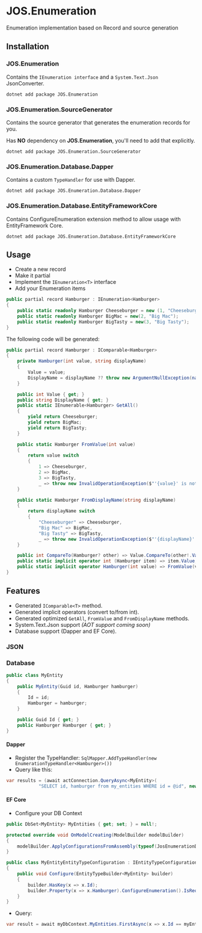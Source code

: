 # JOS.Enumeration
Enumeration implementation based on Record and source generation

## Installation
### JOS.Enumeration
Contains the `IEnumeration interface` and a `System.Text.Json` JsonConverter.

`dotnet add package JOS.Enumeration`

### JOS.Enumeration.SourceGenerator
Contains the source generator that generates the enumeration records for you.

Has **NO** dependency on **JOS.Enumeration**, you'll need to add that explicitly.

`dotnet add package JOS.Enumeration.SourceGenerator`

### JOS.Enumeration.Database.Dapper
Contains a custom `TypeHandler` for use with Dapper.

`dotnet add package JOS.Enumeration.Database.Dapper`

### JOS.Enumeration.Database.EntityFrameworkCore
Contains ConfigureEnumeration extension method to allow usage with EntityFramework Core.

`dotnet add package JOS.Enumeration.Database.EntityFrameworkCore`

## Usage
* Create a new record
* Make it partial
* Implement the `IEnumeration<T>` interface
* Add your Enumeration items
```csharp
public partial record Hamburger : IEnumeration<Hamburger>
{
    public static readonly Hamburger Cheeseburger = new (1, "Cheeseburger");
    public static readonly Hamburger BigMac = new(2, "Big Mac");
    public static readonly Hamburger BigTasty = new(3, "Big Tasty");
}
```
The following code will be generated:
```csharp
public partial record Hamburger : IComparable<Hamburger>
{
    private Hamburger(int value, string displayName)
    {
        Value = value;
        DisplayName = displayName ?? throw new ArgumentNullException(nameof(displayName));
    }

    public int Value { get; }
    public string DisplayName { get; }
    public static IEnumerable<Hamburger> GetAll()
    {
        yield return Cheeseburger;
        yield return BigMac;
        yield return BigTasty;
    }

    public static Hamburger FromValue(int value)
    {
        return value switch
        {
            1 => Cheeseburger,
            2 => BigMac,
            3 => BigTasty,
            _ => throw new InvalidOperationException($"'{value}' is not a valid value in 'JOS.Enumerations.Hamburger'")};
    }

    public static Hamburger FromDisplayName(string displayName)
    {
        return displayName switch
        {
            "Cheeseburger" => Cheeseburger,
            "Big Mac" => BigMac,
            "Big Tasty" => BigTasty,
            _ => throw new InvalidOperationException($"'{displayName}' is not a valid display name in 'JOS.Enumerations.Hamburger'")};
    }

    public int CompareTo(Hamburger? other) => Value.CompareTo(other!.Value);
    public static implicit operator int (Hamburger item) => item.Value;
    public static implicit operator Hamburger(int value) => FromValue(value);
}
```
## Features
* Generated `IComparable<T>` method.
* Generated implicit operators (convert to/from int).
* Generated optimized `GetAll`, `FromValue` and `FromDisplayName` methods.
* System.Text.Json support *(AOT support coming soon)*
* Database support (Dapper and EF Core).

### JSON

### Database
```csharp
public class MyEntity
{
    public MyEntity(Guid id, Hamburger hamburger)
    {
        Id = id;
        Hamburger = hamburger;
    }

    public Guid Id { get; }
    public Hamburger Hamburger { get; }
}
```
#### Dapper
* Register the TypeHandler: `SqlMapper.AddTypeHandler(new EnumerationTypeHandler<Hamburger>())`
* Query like this:
```csharp
var results = (await actConnection.QueryAsync<MyEntity>(
            "SELECT id, hamburger from my_entities WHERE id = @id", new {id = myEntity.Id})).ToList(); 
```

#### EF Core
* Configure your DB Context
```csharp
public DbSet<MyEntity> MyEntities { get; set; } = null!;

protected override void OnModelCreating(ModelBuilder modelBuilder)
{
    modelBuilder.ApplyConfigurationsFromAssembly(typeof(JosEnumerationDbContext).Assembly);
} 
```
```csharp
public class MyEntityEntityTypeConfiguration : IEntityTypeConfiguration<MyEntity>
{
    public void Configure(EntityTypeBuilder<MyEntity> builder)
    {
        builder.HasKey(x => x.Id);
        builder.Property(x => x.Hamburger).ConfigureEnumeration().IsRequired();
    }
}
```
* Query:
```csharp
var result = await myDbContext.MyEntities.FirstAsync(x => x.Id == myEntity.Id); 
```
